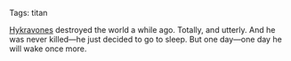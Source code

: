 Tags: titan

[Hykravones](Hykravones) destroyed the world a while ago. Totally, and utterly. And he was never killed—he just decided to go to sleep. But one day—one day he will wake once more.